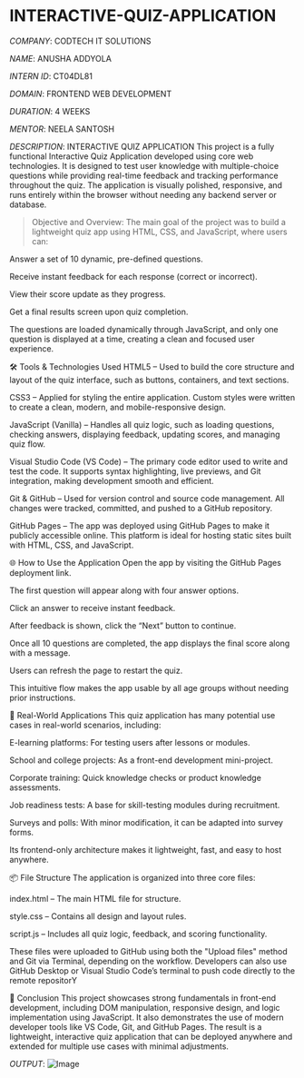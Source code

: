 # INTERACTIVE-QUIZ-APPLICATION

*COMPANY*: CODTECH IT SOLUTIONS

*NAME*: ANUSHA ADDYOLA

*INTERN ID*: CT04DL81

*DOMAIN*: FRONTEND WEB DEVELOPMENT

*DURATION*: 4 WEEKS

*MENTOR*: NEELA SANTOSH


*DESCRIPTION*: INTERACTIVE QUIZ APPLICATION
This project is a fully functional Interactive Quiz Application developed using core web technologies. It is designed to test user knowledge with multiple-choice questions while providing real-time feedback and tracking performance throughout the quiz. The application is visually polished, responsive, and runs entirely within the browser without needing any backend server or database.

>Objective and Overview:
The main goal of the project was to build a lightweight quiz app using HTML, CSS, and JavaScript, where users can:

Answer a set of 10 dynamic, pre-defined questions.

Receive instant feedback for each response (correct or incorrect).

View their score update as they progress.

Get a final results screen upon quiz completion.

The questions are loaded dynamically through JavaScript, and only one question is displayed at a time, creating a clean and focused user experience.

🛠️ Tools & Technologies Used
HTML5 – Used to build the core structure and layout of the quiz interface, such as buttons, containers, and text sections.

CSS3 – Applied for styling the entire application. Custom styles were written to create a clean, modern, and mobile-responsive design.

JavaScript (Vanilla) – Handles all quiz logic, such as loading questions, checking answers, displaying feedback, updating scores, and managing quiz flow.

Visual Studio Code (VS Code) – The primary code editor used to write and test the code. It supports syntax highlighting, live previews, and Git integration, making development smooth and efficient.

Git & GitHub – Used for version control and source code management. All changes were tracked, committed, and pushed to a GitHub repository.

GitHub Pages – The app was deployed using GitHub Pages to make it publicly accessible online. This platform is ideal for hosting static sites built with HTML, CSS, and JavaScript.

🌐 How to Use the Application
Open the app by visiting the GitHub Pages deployment link.

The first question will appear along with four answer options.

Click an answer to receive instant feedback.

After feedback is shown, click the “Next” button to continue.

Once all 10 questions are completed, the app displays the final score along with a message.

Users can refresh the page to restart the quiz.

This intuitive flow makes the app usable by all age groups without needing prior instructions.

🎯 Real-World Applications
This quiz application has many potential use cases in real-world scenarios, including:

E-learning platforms: For testing users after lessons or modules.

School and college projects: As a front-end development mini-project.

Corporate training: Quick knowledge checks or product knowledge assessments.

Job readiness tests: A base for skill-testing modules during recruitment.

Surveys and polls: With minor modification, it can be adapted into survey forms.

Its frontend-only architecture makes it lightweight, fast, and easy to host anywhere.

📦 File Structure
The application is organized into three core files:

index.html – The main HTML file for structure.

style.css – Contains all design and layout rules.

script.js – Includes all quiz logic, feedback, and scoring functionality.

These files were uploaded to GitHub using both the "Upload files" method and Git via Terminal, depending on the workflow. Developers can also use GitHub Desktop or Visual Studio Code’s terminal to push code 
directly to the remote repositorY

📄 Conclusion
This project showcases strong fundamentals in front-end development, including DOM manipulation, responsive design, and logic implementation using JavaScript. It also demonstrates the use of modern developer tools like VS Code, Git, and GitHub Pages. The result is a lightweight, interactive quiz application that can be deployed anywhere and extended for multiple use cases with minimal adjustments.

*OUTPUT*: ![Image](https://github.com/user-attachments/assets/fd1d7729-65dc-4c80-b422-2dd65781ac41)














